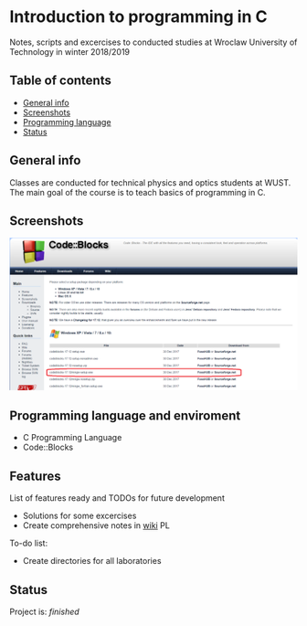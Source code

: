 # Introduction to programming in C
 Notes, scripts and excercises to conducted studies at Wroclaw University of Technology in winter 2018/2019

## Table of contents
* [General info](#general-info)
* [Screenshots](#screenshots)
* [Programming language](#technologies)
* [Status](#status)

## General info
Classes are conducted for technical physics and optics students at WUST.
The main goal of the course is to teach basics of programming in C.


## Screenshots
![Example screenshot](./screens/screenshot.png)

## Programming language and enviroment
* C Programming Language
* Code::Blocks

## Features
List of features ready and TODOs for future development
* Solutions for some excercises
* Create comprehensive notes in [wiki](https://github.com/majsylw/Introduction-to-programming-in-C/wiki) PL

To-do list:
* Create directories for all laboratories


## Status
Project is: _finished_
